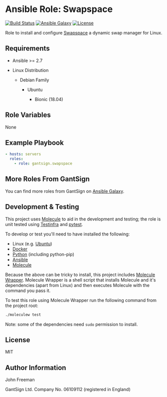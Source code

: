 Ansible Role: Swapspace
=======================

[![Build Status](https://travis-ci.com/gantsign/ansible_role_swapspace.svg?branch=master)](https://travis-ci.com/gantsign/ansible_role_swapspace)
[![Ansible Galaxy](https://img.shields.io/badge/ansible--galaxy-gantsign.swapspace-blue.svg)](https://galaxy.ansible.com/gantsign/swapspace)
[![License](https://img.shields.io/badge/license-MIT-blue.svg)](https://raw.githubusercontent.com/gantsign/ansible_role_swapspace/master/LICENSE)

Role to install and configure
[Swapspace](https://github.com/Tookmund/Swapspace) a dynamic swap manager for
Linux.

Requirements
------------

* Ansible >= 2.7

* Linux Distribution

    * Debian Family

        * Ubuntu

            * Bionic (18.04)

Role Variables
--------------

None

Example Playbook
----------------

```yaml
- hosts: servers
  roles:
    - role: gantsign.swapspace
```

More Roles From GantSign
------------------------

You can find more roles from GantSign on
[Ansible Galaxy](https://galaxy.ansible.com/gantsign).

Development & Testing
---------------------

This project uses [Molecule](http://molecule.readthedocs.io/) to aid in the
development and testing; the role is unit tested using
[Testinfra](http://testinfra.readthedocs.io/) and
[pytest](http://docs.pytest.org/).

To develop or test you'll need to have installed the following:

* Linux (e.g. [Ubuntu](http://www.ubuntu.com/))
* [Docker](https://www.docker.com/)
* [Python](https://www.python.org/) (including python-pip)
* [Ansible](https://www.ansible.com/)
* [Molecule](http://molecule.readthedocs.io/)

Because the above can be tricky to install, this project includes
[Molecule Wrapper](https://github.com/gantsign/molecule-wrapper). Molecule
Wrapper is a shell script that installs Molecule and it's dependencies (apart
from Linux) and then executes Molecule with the command you pass it.

To test this role using Molecule Wrapper run the following command from the
project root:

```bash
./moleculew test
```

Note: some of the dependencies need `sudo` permission to install.

License
-------

MIT

Author Information
------------------

John Freeman

GantSign Ltd.
Company No. 06109112 (registered in England)

